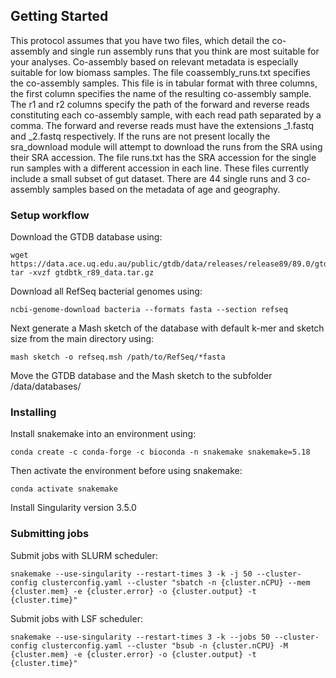 ## Getting Started

This protocol assumes that you have two files, which detail the co-assembly and single run assembly runs that you think are most suitable for your analyses. Co-assembly based on relevant metadata is especially suitable for low biomass samples. The file coassembly_runs.txt specifies the co-assembly samples. This file is in tabular format with three columns, the first column specifies the name of the resulting co-assembly sample. The r1 and r2 columns specify the path of the forward and reverse reads constituting each co-assembly sample, with each read path separated by a comma. The forward and reverse reads must have the extensions _1.fastq and _2.fastq respectively. If the runs are not present locally the sra_download module will attempt to download the runs from the SRA using their SRA accession. The file runs.txt has the SRA accession for the single run samples with a different accession in each line. These files currently include a small subset of gut dataset. There are 44 single runs and 3 co-assembly samples based on the metadata of age and geography.


### Setup workflow

Download the GTDB database using:
```
wget https://data.ace.uq.edu.au/public/gtdb/data/releases/release89/89.0/gtdbtk_r89_data.tar.gz 
tar -xvzf gtdbtk_r89_data.tar.gz
```

Download all RefSeq bacterial genomes using:
```
ncbi-genome-download bacteria --formats fasta --section refseq
```
Next generate a Mash sketch of the database with default k-mer and sketch size from the main directory using:

```
mash sketch -o refseq.msh /path/to/RefSeq/*fasta
```
Move the GTDB database and the Mash sketch to the subfolder /data/databases/


### Installing

Install snakemake into an environment using:

```
conda create -c conda-forge -c bioconda -n snakemake snakemake=5.18
```

Then activate the environment before using snakemake: 
```
conda activate snakemake
```

Install Singularity version 3.5.0


### Submitting jobs


Submit jobs with SLURM scheduler:
```
snakemake --use-singularity --restart-times 3 -k -j 50 --cluster-config clusterconfig.yaml --cluster "sbatch -n {cluster.nCPU} --mem {cluster.mem} -e {cluster.error} -o {cluster.output} -t {cluster.time}"
```

Submit jobs with LSF scheduler:
```
snakemake --use-singularity --restart-times 3 -k --jobs 50 --cluster-config clusterconfig.yaml --cluster "bsub -n {cluster.nCPU} -M {cluster.mem} -e {cluster.error} -o {cluster.output} -t {cluster.time}"
```


